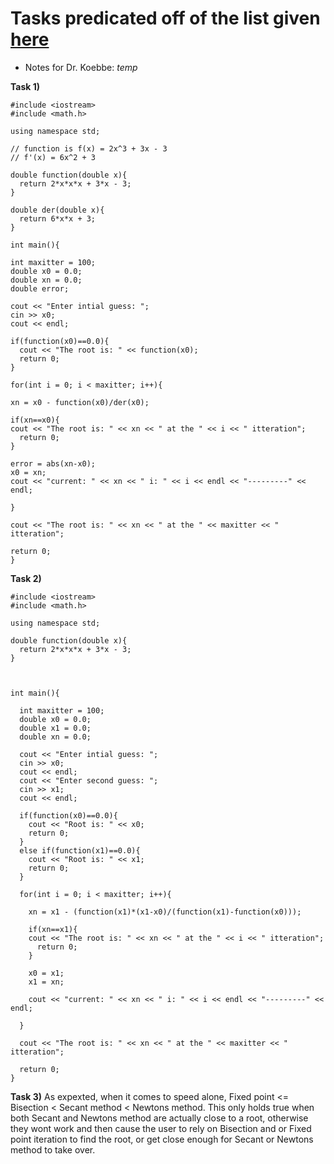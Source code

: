 # Tasks predicated off of the list given [here](https://jvkoebbe.github.io/math4610/tasksheets/html/tasksheet_03.html)

* Notes for Dr. Koebbe: *temp*

**Task 1)**
```
#include <iostream>
#include <math.h>

using namespace std;

// function is f(x) = 2x^3 + 3x - 3
// f'(x) = 6x^2 + 3

double function(double x){
  return 2*x*x*x + 3*x - 3;
}

double der(double x){
  return 6*x*x + 3;
}

int main(){

int maxitter = 100;
double x0 = 0.0;
double xn = 0.0;
double error;

cout << "Enter intial guess: ";
cin >> x0;
cout << endl;

if(function(x0)==0.0){
  cout << "The root is: " << function(x0);
  return 0;
}

for(int i = 0; i < maxitter; i++){

xn = x0 - function(x0)/der(x0);

if(xn==x0){
cout << "The root is: " << xn << " at the " << i << " itteration";
  return 0;
}

error = abs(xn-x0);
x0 = xn;
cout << "current: " << xn << " i: " << i << endl << "---------" << endl;

}

cout << "The root is: " << xn << " at the " << maxitter << " itteration";

return 0;
}
```
**Task 2)**
```
#include <iostream>
#include <math.h>

using namespace std;

double function(double x){
  return 2*x*x*x + 3*x - 3;
}



int main(){

  int maxitter = 100;
  double x0 = 0.0;
  double x1 = 0.0;
  double xn = 0.0;

  cout << "Enter intial guess: ";
  cin >> x0;
  cout << endl;
  cout << "Enter second guess: ";
  cin >> x1;
  cout << endl;

  if(function(x0)==0.0){
    cout << "Root is: " << x0;
    return 0;
  }
  else if(function(x1)==0.0){
    cout << "Root is: " << x1;
    return 0;
  }

  for(int i = 0; i < maxitter; i++){

    xn = x1 - (function(x1)*(x1-x0)/(function(x1)-function(x0)));

    if(xn==x1){
    cout << "The root is: " << xn << " at the " << i << " itteration";
      return 0;
    }

    x0 = x1;
    x1 = xn;

    cout << "current: " << xn << " i: " << i << endl << "---------" << endl;

  }

  cout << "The root is: " << xn << " at the " << maxitter << " itteration";

  return 0;
}
```
**Task 3)**
As expexted, when it comes to speed alone, Fixed point <= Bisection < Secant method < Newtons method. This only holds true when both Secant and Newtons method are actually close to a root, otherwise they wont work and then cause the user to rely on Bisection and or Fixed point iteration to find the root, or get close enough for Secant or Newtons method to take over.
